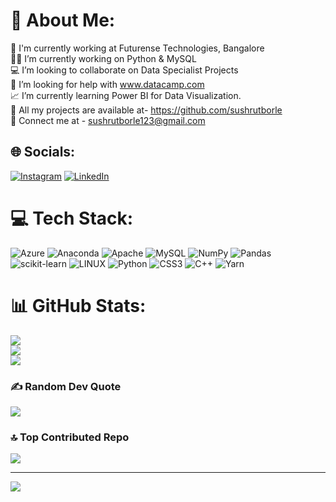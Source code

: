 # 💫 About Me:
💼 I'm currently working at Futurense Technologies, Bangalore<br>👨‍💻 I’m currently working on Python & MySQL<br>💻 I’m looking to collaborate on Data Specialist Projects<br>📝 I’m looking for help with www.datacamp.com<br>📈 I’m currently learning Power BI for Data Visualization.<br>🔗 All my projects are available at-  https://github.com/sushrutborle<br>📧 Connect me at - sushrutborle123@gmail.com


## 🌐 Socials:
[![Instagram](https://img.shields.io/badge/Instagram-%23E4405F.svg?logo=Instagram&logoColor=white)](https://instagram.com/Sushrut_borle) [![LinkedIn](https://img.shields.io/badge/LinkedIn-%230077B5.svg?logo=linkedin&logoColor=white)](https://linkedin.com/in/linkedin.com/in/sushrut-borle-92ba5b223) 

# 💻 Tech Stack:
![Azure](https://img.shields.io/badge/azure-%230072C6.svg?style=for-the-badge&logo=azure-devops&logoColor=white) ![Anaconda](https://img.shields.io/badge/Anaconda-%2344A833.svg?style=for-the-badge&logo=anaconda&logoColor=white) ![Apache](https://img.shields.io/badge/apache-%23D42029.svg?style=for-the-badge&logo=apache&logoColor=white) ![MySQL](https://img.shields.io/badge/mysql-%2300f.svg?style=for-the-badge&logo=mysql&logoColor=white) ![NumPy](https://img.shields.io/badge/numpy-%23013243.svg?style=for-the-badge&logo=numpy&logoColor=white) ![Pandas](https://img.shields.io/badge/pandas-%23150458.svg?style=for-the-badge&logo=pandas&logoColor=white) ![scikit-learn](https://img.shields.io/badge/scikit--learn-%23F7931E.svg?style=for-the-badge&logo=scikit-learn&logoColor=white) ![LINUX](https://img.shields.io/badge/Linux-FCC624?style=for-the-badge&logo=linux&logoColor=black) ![Python](https://img.shields.io/badge/python-3670A0?style=for-the-badge&logo=python&logoColor=ffdd54) ![CSS3](https://img.shields.io/badge/css3-%231572B6.svg?style=for-the-badge&logo=css3&logoColor=white) ![C++](https://img.shields.io/badge/c++-%2300599C.svg?style=for-the-badge&logo=c%2B%2B&logoColor=white) ![Yarn](https://img.shields.io/badge/yarn-%232C8EBB.svg?style=for-the-badge&logo=yarn&logoColor=white)
# 📊 GitHub Stats:
![](https://github-readme-stats.vercel.app/api?username=sushrutborle&theme=dark&hide_border=false&include_all_commits=false&count_private=false)<br/>
![](https://github-readme-streak-stats.herokuapp.com/?user=sushrutborle&theme=dark&hide_border=false)<br/>
![](https://github-readme-stats.vercel.app/api/top-langs/?username=sushrutborle&theme=dark&hide_border=false&include_all_commits=false&count_private=false&layout=compact)

### ✍️ Random Dev Quote
![](https://quotes-github-readme.vercel.app/api?type=horizontal&theme=radical)

### 🔝 Top Contributed Repo
![](https://github-contributor-stats.vercel.app/api?username=sushrutborle&limit=5&theme=dark&combine_all_yearly_contributions=true)

---
[![](https://visitcount.itsvg.in/api?id=sushrutborle&icon=0&color=0)](https://visitcount.itsvg.in)

<!-- Proudly created with GPRM ( https://gprm.itsvg.in ) -->
